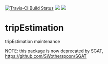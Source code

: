 [![Travis-CI Build Status](https://travis-ci.org/mdsumner/tripEstimation.svg?branch=master)](https://travis-ci.org/mdsumner/tripEstimation)
[![](http://www.r-pkg.org/badges/version/pkgconfig)](http://www.r-pkg.org/pkg/tripEstimation)
[![](http://cranlogs.r-pkg.org/badges/pkgconfig)](http://www.r-pkg.org/pkg/tripEstimation)


tripEstimation
==============

tripEstimation maintenance

NOTE: this package is now deprecated by SGAT, https://github.com/SWotherspoon/SGAT



